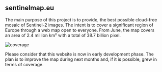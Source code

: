 ## sentinelmap.eu

The main purpose of this project is to provide, the best possible cloud-free mosaic of Sentinel-2 images. The intent is to cover a significant region of Europe through a web map open to everyone. From June, the map covers an area of 2.4 million km² with a total of 38.7 billion pixel.

![coverage](http://www.sentinelmap.eu/lib/images/coverage.png)

Please consider that this website is now in early development phase. The plan is to improve the map during next months and, if it is possible, grew in terms of coverage.


